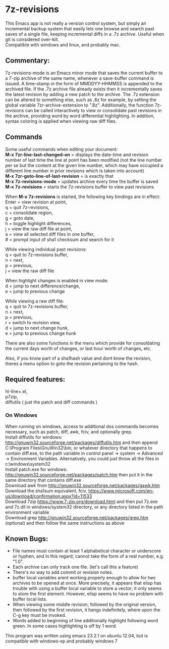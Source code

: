 # 7z-revisions
This Emacs app is not really a version control system, but simply an incremental backup system that easily lets one browse and search past saves of a single file, keeping incremental diffs in a .7z archive.   Useful when git is considered over-kill.<br/>
Compatible with windows and linux, and probably mac.

## Commentary:

 7z-revisions-mode is an Emacs minor mode that saves the current
 buffer to a 7-zip archive of the same name, whenever a save-buffer
 command is issued.  A time-stamp in the form of MMDDYY-HHMMSS is
 appended to the archived file.  If the .7z archive file already
 exists then it incrementally saves the latest revision by adding a
 new patch to the archive.  The .7z extension can be altered to
 something else, such as .8z for example, by setting the global
 variable 7zr-archive-extension to ".8z".  Additionally, the function
 7z-revisions can be called interactively to view or consolidate past
 revisions in the archive, providing word by word differential
 highlighting.  In addition, syntax coloring is applied when viewing
 raw diff files.<br/>

## Commands
 Some useful commands when editing your document:<br/>
     **M-x** **7zr-line-last-changed-on** = displays the date-time and revision number of last time the line at point has been modified (not the line number per se but the content at the given line number, which may have occupied a different line number in prior revisions which is taken into account)<br/>
     **M-x** **7zr-goto-line-of-last-revision** = is exactly that<br/>
     **M-x** **7z-revisions-mode** = updates archive every time the buffer is saved<br/>
     **M-x** **7z-revisions** = starts the 7z-revisions buffer to view past revisions
     
 When **M-x** **7z-revisions** is started, the following key bindings are in effect:<br/>
 Enter = view revision at point,<br/> 
 q = quit 7z-revisions,<br/>
 c = consolidate region,<br/>
 g = goto date,<br/>
 h = toggle highlight differences,<br/>
 j = view the raw diff file at point,<br/>
 a = view all selected diff files in one buffer,<br/>
 \# = prompt input of sha1 checksum and search for it

 While viewing individual past revisions:<br/>
 q = quit to 7z-revisions buffer,<br/>
 n = next,<br/>
 p = previous,<br/> 
 j = view the raw diff file

 When highlight changes is enabled in view mode:<br/>
 d = jump to next difference/change,<br/> 
 e = jump to previous change

 While viewing a raw diff file:<br/>
 q = quit to 7z-revisions buffer,<br/>
 n = next,<br/>
 p = previous,<br/>
 r = switch to revision view,<br/>
 d = jump to next change hunk,<br/>
 e = jump to previous change hunk

 There are also some functions in the menu which provide for
 consoldating the current days worth of changes, or last hour
 worth of changes, etc.

 Also, if you know part of a sha1hash value and dont know the
 revision, theres a menu option to goto the revision pertaining to the
 hash.

## Required features:<br/>
   hl-line+.el,<br/>
   p7zip,<br/>
   diffutils  ( just the patch and diff commands )

### On Windows
 When running on windows, access to additional dos commands becomes necessary, such as patch, diff, awk, fciv, and optionally grep.<br/>
   Install diffutils for windows: http://gnuwin32.sourceforge.net/packages/diffutils.htm and then append C:\Program Files\GnuWin32\bin, or whatever directory that happens to contain diff.exe, to the path variable in control panel -> system -> Advanced -> Environment Variables.  Alternatively, you could just throw all the files in c:\windows\system32<br/>
   Install patch.exe for windows:  http://gnuwin32.sourceforge.net/packages/patch.htm then put it in the same directory that contains diff.exe<br/>
   Download awk from http://gnuwin32.sourceforge.net/packages/gawk.htm<br/>
   Download the sha1sum equivalent, fciv, https://www.microsoft.com/en-us/download/confirmation.aspx?id=11533<br/>
   Download 7zip https://www.7-zip.org/download.html and then put 7z.exe and 7z.dll in windows/system32 directory, or any directory listed in the path environment variable<br/>
   Download grep http://gnuwin32.sourceforge.net/packages/grep.htm (optional) and then follow the same instructions as above

 
## Known Bugs:

 - File names must contain at least 1 alphabetical character or
 underscore or hyphen, and in this regard, cannot take the form of a
 real number, e.g. "1.0".  
 - Each archive can only track one file.  (let's call this a
 feature)
 - There's no way to add commit or revision notes.
 - buffer local variables arent working properly enough to allow for
     two archives to be opened at once.  More precisely, it appears
     that elisp has trouble with using a buffer local variable to
     store a vector; it only seems to store the first element.
     However, elisp seems to have no problem with buffer local lists.
 - When viewing some middle revision, followed by the original
     version, then followed by the first revision, it hangs
     indefinitely, where upon the C-g key must be invoked.
 - Words added to beginning of line additionally highlight following
     word green. In some cases highlighting is off by 1 word.

  This program was written using emacs 23.2.1 on ubuntu 12.04, but is
    compatible with windows-xp and probably windows 7
